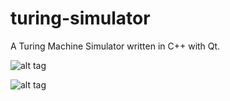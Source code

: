 turing-simulator
================

A Turing Machine Simulator written in C++ with Qt.

![alt tag](https://lh4.googleusercontent.com/-qcgkt45Pg4A/U0WA1g4i1rI/AAAAAAAAC8I/b2ULe2ceZO4/w1066-h712-no/Captura+de+tela+de+2014-04-09+13%253A19%253A31.png)

![alt tag](https://lh6.googleusercontent.com/-ylw0PBI098I/U0WCddoWJEI/AAAAAAAAC8s/D2wAmaXaBMA/w938-h530-no/Captura+de+tela+de+2014-04-09+14%253A23%253A36.png)
